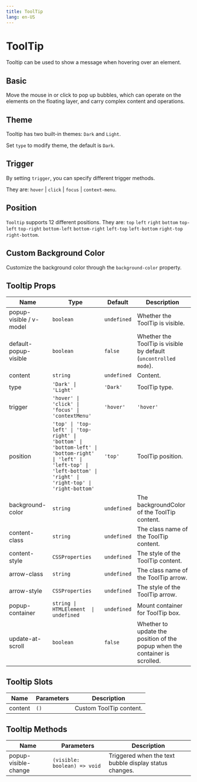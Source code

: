 ```yaml
---
title: ToolTip
lang: en-US
---
```


# ToolTip <new-badge/>

Tooltip can be used to show a message when hovering over an element.

## Basic

Move the mouse in or click to pop up bubbles, which can operate on the elements on the floating layer, and carry complex content and operations.

<demo src="../example/tooltip/basic.vue"></demo>

## Theme

Tooltip has two built-in themes: `Dark` and `Light`.

Set `type` to modify theme, the default is `Dark`.

<demo src="../example/tooltip/type.vue"></demo>

## Trigger

By setting `trigger`, you can specify different trigger methods.

They are: `hover` | `click` | `focus` | `context-menu`.

<demo src="../example/tooltip/trigger.vue"></demo>

## Position

`Tooltip` supports 12 different positions. They are: `top` `left` `right` `bottom` `top-left` `top-right` `bottom-left` `bottom-right` `left-top` `left-bottom` `right-top` `right-bottom`.

<demo src="../example/tooltip/position.vue"></demo>

## Custom Background Color

Customize the background color through the `background-color` property.

<demo src="../example/tooltip/bg.vue"></demo>

## Tooltip Props

| Name | Type | Default | Description |
| --- | --- | --- | --- |
| popup-visible / v-model | `boolean` | `undefined` | Whether the ToolTip is visible. |
| default-popup-visible | `boolean` | `false` | Whether the ToolTip is visible by default (`uncontrolled mode`). |
| content | `string`|`undefined`| Content. |
| type | `'Dark' \| 'Light'` | `'Dark'` | ToolTip type. |
| trigger | `'hover' \| 'click' \| 'focus' \| 'contextMenu'`|`'hover'` | `'hover'` | Trigger method. |
| position | `'top' \| 'top-left' \| 'top-right' \| 'bottom' \| 'bottom-left' \| 'bottom-right' \| 'left' \| 'left-top' \| 'left-bottom' \| 'right' \| 'right-top' \| 'right-bottom'`|`'top'` | ToolTip position. |
| background-color | `string` | `undefined` | The backgroundColor of the ToolTip content. |
| content-class | `string` | `undefined` | The class name of the ToolTip content. |
| content-style | `CSSProperties` | `undefined` | The style of the ToolTip content. |
| arrow-class | `string` | `undefined` | The class name of the ToolTip arrow. |
| arrow-style | `CSSProperties` | `undefined` | The style of the ToolTip arrow. |
| popup-container | `string \| HTMLElement  \| undefined` | `undefined` | Mount container for ToolTip box. |
| update-at-scroll | `boolean `| `false`  | Whether to update the position of the popup when the container is scrolled. |

## Tooltip Slots

| Name | Parameters | Description |
| --- | --- | --- |
| content | `()` | Custom ToolTip content. |

## Tooltip Methods

| Name | Parameters | Description |
| --- | --- | --- |
| popup-visible-change | `(visible: boolean) => void` | Triggered when the text bubble display status changes. |
